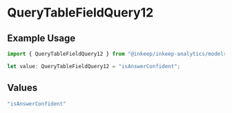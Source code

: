 # QueryTableFieldQuery12

## Example Usage

```typescript
import { QueryTableFieldQuery12 } from "@inkeep/inkeep-analytics/models/operations";

let value: QueryTableFieldQuery12 = "isAnswerConfident";
```

## Values

```typescript
"isAnswerConfident"
```